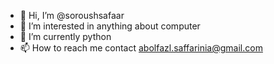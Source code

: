 - 👋 Hi, I’m @soroushsafaar
- 👀 I’m interested in anything about computer    
- 🌱 I’m currently python 
- 📫 How to reach me contact abolfazl.saffarinia@gmail.com
